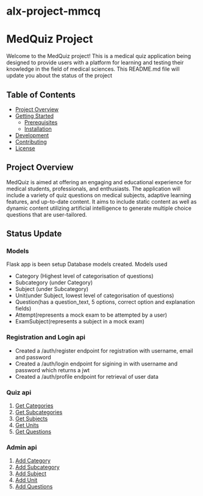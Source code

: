 # alx-project-mmcq

# MedQuiz Project

Welcome to the MedQuiz project! This is a medical quiz application being designed to provide users with a platform for learning and testing their knowledge in the field of medical sciences. This README.md file will update you about the status of the project

## Table of Contents

- [Project Overview](#project-overview)
- [Getting Started](#getting-started)
  - [Prerequisites](#prerequisites)
  - [Installation](#installation)
- [Development](#development)
- [Contributing](#contributing)
- [License](#license)

## Project Overview

MedQuiz is aimed at offering an engaging and educational experience for medical students, professionals, and enthusiasts. The application will include a variety of quiz questions on medical subjects, adaptive learning features, and up-to-date content. 
It aims to include static content as well as dynamic content utilizing artificial intelligence to generate multiple choice questions that are user-tailored.

## Status Update

### Models

Flask app is been setup
Database models created. Models used
+ Category (Highest level of categorisation of questions)
+ Subcategory (under Category)
+ Subject (under Subcategory)
+ Unit(under Subject, lowest level of categorisation of questions)
+ Question(has a question_text, 5 options, correct option and explanation fields)
+ Attempt(represents a mock exam to be attempted by a user)
+ ExamSubject(represents a subject in a mock exam)


### Registration and Login api
+ Created a /auth/register endpoint for registration with username, email and password
+ Created a /auth/login endpoint for sigining in with username and password which returns a jwt
+ Created a /auth/profile endpoint for retrieval of user data

### Quiz api
1. [Get Categories](#get-categories)
2. [Get Subcategories](#get-subcategories)
3. [Get Subjects](#get-subjects)
4. [Get Units](#get-units)
5. [Get Questions](#get-questions)

### Admin api
1. [Add Category](#post-categories)
2. [Add Subcategory](#post-subcategories)
3. [Add Subject](#post-subjects)
4. [Add Unit](#post-units)
5. [Add Questions](#post-questions)
